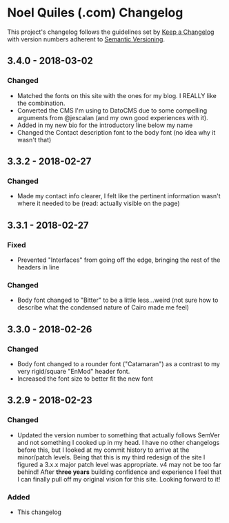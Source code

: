 # Noel Quiles (.com) Changelog
This project's changelog follows the guidelines set by [Keep a Changelog](http://keepachangelog.com/en/1.0.0/) with version numbers adherent to [Semantic Versioning](http://semver.org/spec/v2.0.0.html).

## 3.4.0 - 2018-03-02
### Changed
- Matched the fonts on this site with the ones for my blog.  I REALLY like the combination.
- Converted the CMS I'm using to DatoCMS due to some compelling arguments from @jescalan (and my own good experiences with it).
- Added in my new bio for the introductory line below my name
- Changed the Contact description font to the body font (no idea why it wasn't that)

## 3.3.2 - 2018-02-27
### Changed
- Made my contact info clearer, I felt like the pertinent information wasn't where it needed to be (read: actually visible on the page)

## 3.3.1 - 2018-02-27
### Fixed
- Prevented "Interfaces" from going off the edge, bringing the rest of the headers in line

### Changed
- Body font changed to "Bitter" to be a little less...weird (not sure how to describe what the condensed nature of Cairo made me feel)


## 3.3.0 - 2018-02-26
### Changed
- Body font changed to a rounder font ("Catamaran") as a contrast to my very rigid/square "EnMod" header font.
- Increased the font size to better fit the new font

## 3.2.9 - 2018-02-23
### Changed
- Updated the version number to something that actually follows SemVer and not something I cooked up in my head. I have no other changelogs before this, but I looked at my commit history to arrive at the minor/patch levels.  Being that this is my third redesign of the site I figured a 3.x.x major patch level was appropriate. v4 may not be too far behind! After **three years** building confidence and experience I feel that I can finally pull off my original vision for this site.  Looking forward to it!

### Added
- This changelog
